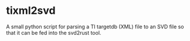 # tixml2svd
A small python script for parsing a TI targetdb (XML) file to an SVD file so that it can be fed into the svd2rust tool.
